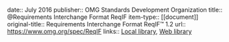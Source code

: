 date:: July 2016
publisher:: OMG Standards Development Organization
title:: @Requirements Interchange Format ReqIF
item-type:: [[document]]
original-title:: Requirements Interchange Format ReqIF™ 1.2
url:: https://www.omg.org/spec/ReqIF
links:: [Local library](zotero://select/library/items/V7RHE2D7), [Web library](https://www.zotero.org/users/6520516/items/V7RHE2D7)
